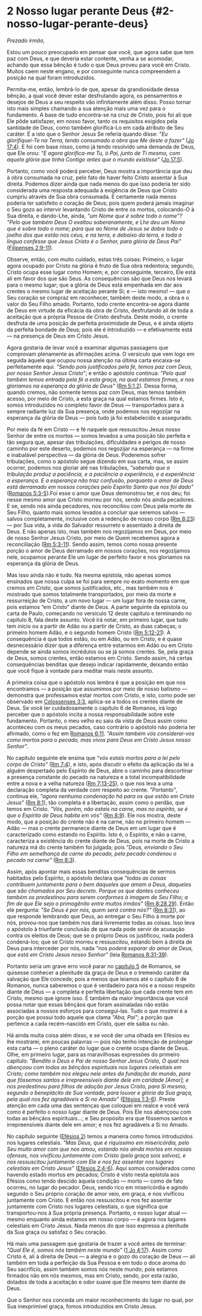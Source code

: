 # 2 Nosso lugar perante Deus {#2-nosso-lugar-perante-deus}

_Prezado irmão,_

Estou um pouco preocupado em pensar que você, que agora sabe que tem paz com Deus, e que deveria estar contente, venha a se acomodar, achando que essa bênção é tudo o que Deus proveu para você em Cristo. Muitos caem neste engano, e por conseguinte nunca compreendem a posição na qual foram introduzidos.

Permita-me, então, lembrá-lo de que, apesar da grandiosidade dessa bênção, a qual você dever estar desfrutando agora, os pensamentos e desejos de Deus a seu respeito vão infinitamente além disso. Posso tornar isto mais simples chamando a sua atenção mais uma vez para o fundamento. A base de tudo encontra-se na cruz de Cristo, pois foi ali que Ele pôde satisfazer, em nosso favor, tanto os requisitos exigidos pela santidade de Deus, como também glorificá-Lo em cada atributo de Seu caráter. É a isto que o Senhor Jesus Se referia quando disse: _&quot;Eu glorifiquei-Te na Terra, tendo consumado a obra que Me deste a fazer&quot;_ ([Jo 17:4](http://bibliaonline.com.br/acf/jo/17/4)). E foi com base nisso, como já tendo resolvido uma demanda de Deus, que Ele orou: _&quot;E agora glorifica-me Tu, ó Pai, junto de Ti mesmo, com aquela glória que tinha Contigo antes que o mundo existisse&quot;_ ([Jo 17:5](http://bibliaonline.com.br/acf/jo/17/5)).

Portanto, como você poderá perceber, Deus mostra a importância que deu à obra consumada na cruz, pelo fato de haver feito Cristo assentar à Sua direita. Podemos dizer ainda que nada menos do que isso poderia ter sido considerada uma resposta adequada à exigência de Deus que Cristo cumpriu através de Sua obra consumada. E certamente nada menos poderia ter satisfeito o coração de Deus; pois quem poderá jamais imaginar o Seu gozo ao intervir levantando Cristo de entre os mortos, colocando-O à Sua direita, e dando-Lhe, ainda, _&quot;um Nome que é sobre todo o nome”? “Pelo que também Deus O exaltou soberanamente, e Lhe deu um Nome que é sobre todo o nome; para que ao Nome de Jesus se dobre todo o joelho dos que estão nos céus, e na terra, e debaixo da terra, e toda a língua confesse que Jesus Cristo é o Senhor, para glória de Deus Pai&quot;_ ([Filipenses 2:9-11](http://bibliaonline.com.br/acf/fp/2/9-11)).

Observe, então, com muito cuidado, estas três coisas: Primeiro, o lugar agora ocupado por Cristo na glória é fruto de Sua obra redentora; segundo, Cristo ocupa esse lugar como Homem; e, por conseguinte, terceiro, Ele está ali em favor dos que são Seus. As consequências são que Deus nos levará para o mesmo lugar; que a glória de Deus está empenhada em dar aos crentes o mesmo lugar de aceitação perante Si; e — isto mesmo! — que o Seu coração se compraz em reconhecer, também deste modo, a obra e o valor do Seu Filho amado. Portanto, todo crente encontra-se agora diante de Deus em virtude da eficácia da obra de Cristo, desfrutando ali de toda a aceitação que a própria Pessoa de Cristo desfruta. Deste modo, o crente desfruta de uma posição de perfeita proximidade de Deus, e é ainda objeto da perfeita bondade de Deus; pois ele é introduzido — e efetivamente está — na presença de Deus em Cristo Jesus.

Agora gostaria de levar você a examinar algumas passagens que comprovam plenamente as afirmações acima. O versículo que vem logo em seguida àquele que ocupou nossa atenção na última carta encaixa-se perfeitamente aqui. _&quot;Sendo pois justificados pela fé, temos paz com Deus, por nosso Senhor Jesus Cristo&quot;_; e então o apóstolo continua: _&quot;Pelo qual também temos entrada pela fé a esta graça, na qual estamos firmes, e nos gloriamos na esperança da glória de Deus&quot;_ ([Rm 5:1,2](http://bibliaonline.com.br/acf/rm/5/1,2)). Dessa forma, quando cremos, não somente temos paz com Deus, mas temos também acesso, por meio de Cristo, a esta graça na qual estamos firmes. Isto é, somos introduzidos no completo favor de Deus — transportados para a sempre radiante luz da Sua presença, onde podemos nos regozijar na esperança da glória de Deus — pois tudo já foi estabelecido e assegurado.

Por meio da fé em Cristo — e fé naquele que ressuscitou Jesus nosso Senhor de entre os mortos — somos levados a uma posição tão perfeita e tão segura que, apesar das tribulações, dificuldades e perigos de nosso caminho por este deserto, podemos nos regozijar na esperança — na firme e inabalável perspectiva — da glória de Deus. Poderemos sofrer tribulações, como o apóstolo segue dizendo em sua carta, mas, se assim ocorrer, podemos nos gloriar até nas tribulações, _&quot;sabendo que a tribulação produz a paciência, e a paciência a experiência, e a experiência a esperança. E a esperança não traz confusão, porquanto o amor de Deus está derramado em nossos corações pelo Espírito Santo que nos foi dado&quot;_ ([Romanos 5:3-5](http://bibliaonline.com.br/acf/rm/5/3-5)).Foi esse o amor que Deus demonstrou ter, e nos deu; foi nesse mesmo amor que Cristo morreu por nós, sendo nós ainda pecadores. E se, sendo nós ainda pecadores, nos reconciliou com Deus pela morte de Seu Filho, quanto mais somos levados a concluir que seremos salvos — salvos completamente, inclusive com a redenção de nosso corpo ([Rm 8:23](http://bibliaonline.com.br/acf/rm/8/23)) — por Sua vida, a vida do Salvador ressurreto e assentado à direita de Deus. E não apenas isto, mas também nos regozijamos em Deus, por meio de nosso Senhor Jesus Cristo, por meio de Quem recebemos agora a reconciliação ([Rm 5:3-11](http://bibliaonline.com.br/acf/rm/5/3-11)). Sendo assim, temos como nossa presente porção o amor de Deus derramado em nossos corações, nos regozijamos nele, ocupamos perante Ele um lugar de perfeito favor e nos gloriamos na esperança da glória de Deus.

Mas isso ainda não é tudo. Na mesma epístola, não apenas somos ensinados que nossa culpa se foi para sempre no exato momento em que cremos _em Cristo_, que somos justificados, etc., mas também nos é mostrado que somos totalmente transportados, por meio da morte e ressurreição de Cristo, a um novo lugar — um lugar fora de nossa carne, pois estamos “em Cristo” diante de Deus. A parte seguinte da epístola ou carta de Paulo, começando no versículo 12 deste capítulo e terminando no capítulo 8, fala deste assunto. Você irá notar, em primeiro lugar, que tudo tem início ou a partir de Adão ou a partir de Cristo, as duas cabeças; o primeiro homem Adão, e o segundo homem Cristo ([Rm 5:12-21](http://bibliaonline.com.br/acf/rm/5/12-21)). A consequência é que todos estão, ou em Adão, ou em Cristo, e é quase desnecessário dizer que a diferença entre estarmos em Adão ou em Cristo depende se ainda somos incrédulos ou se já somos crentes. Se, pela graça de Deus, somos crentes, então estamos em Cristo. Sendo assim, há certas consequências benditas que desejo indicar rapidamente, deixando então que você fique à vontade para meditar mais neste assunto.

A primeira coisa que o apóstolo nos lembra é que a posição em que nos encontramos — a posição que assumimos por meio de nosso batismo — demonstra que professamos estar mortos com Cristo, e isto, como pode ser observado em [Colossenses 3:3](http://bibliaonline.com.br/acf/cl/3/3), aplica-se a todos os crentes diante de Deus. Se você ler cuidadosamente o capítulo 6 de Romanos, irá logo perceber que o apóstolo incita a nossa responsabilidade sobre este fundamento. Portanto, o meu velho eu saiu da vista de Deus assim como aconteceu com os meus pecados, caso contrário o apóstolo não poderia ter afirmado, como o fez em [Romanos 6:11](http://bibliaonline.com.br/acf/rm/6/11). _&quot;Assim também vós considerai-vos como mortos para o pecado, mas vivos para Deus em Cristo Jesus nosso Senhor&quot;_.

No capítulo seguinte ele ensina que _“vós estais mortos para a lei pelo corpo de Cristo&quot;_ ([Rm 7:4](http://bibliaonline.com.br/acf/rm/7/4)), e isto, após discutir o efeito da aplicação da lei a alguém despertado pelo Espírito de Deus, abre o caminho para descortinar a presença constante do pecado na natureza e a total incompatibilidade entre a nova e a velha natureza ([Rm 7:13-25](http://bibliaonline.com.br/acf/rm/7/13-25)), o que nos leva a uma declaração completa da verdade com respeito ao crente. _&quot;Portanto&quot;_, continua ele, _&quot;agora nenhuma condenação há para os que estão em Cristo Jesus&quot;_ ([Rm 8:1](http://bibliaonline.com.br/acf/rm/8/1)), tão completa é a libertação, assim como o perdão, que temos em Cristo. _&quot;Vós, porém, não estais na carne, mas no espírito, se é que o Espírito de Deus habita em vós&quot;_ ([Rm 8:9](http://bibliaonline.com.br/acf/rm/8/9)). Ele nos mostra, deste modo, que a posição do crente não é na carne, não no primeiro homem — Adão — mas o crente permanece diante de Deus em um lugar que é caracterizado como estando no Espírito. Isto é, o Espírito, e não a carne, caracteriza a existência do crente diante de Deus, pois na morte de Cristo a natureza má do crente também foi julgada; pois _&quot;Deus, enviando o Seu Filho em semelhança da carne do pecado, pelo pecado condenou o pecado na carne&quot;_ ([Rm 8:3](http://bibliaonline.com.br/acf/rm/8/3)).

Assim, após apontar mais essas benditas consequências de sermos habitados pelo Espírito, o apóstolo declara que _&quot;todas as coisas contribuem juntamente para o bem daqueles que amam a Deus, daqueles que são chamados por Seu decreto. Porque os que dantes conheceu também os predestinou para serem conformes à imagem de Seu Filho; a fim de que Ele seja o primogênito entre muitos irmãos&quot;_ ([Rm 8:28,29](http://bibliaonline.com.br/acf/rm/8/28,29)). Então ele pergunta: _&quot;Se Deus é por nós, quem será contra nós?”_ ([Rm 8:31](http://bibliaonline.com.br/acf/rm/8/31)), ao que responde lembrando que Deus, ao entregar o Seu Filho à morte por nós, provou-nos que também nos dará livremente todas as coisas. Isso leva o apóstolo à triunfante conclusão de que nada pode servir de acusação contra os eleitos de Deus; que se o próprio Deus os justificou, nada poderá condená-los; que se Cristo morreu e ressuscitou, estando bem à direita de Deus para interceder por nós, nada _&quot;nos poderá separar do amor de Deus, que está em Cristo Jesus nosso Senhor”_ (leia [Romanos 8:31-39](http://bibliaonline.com.br/acf/rm/8/31-39)).

Portanto seria um grave erro você parar no [capítulo 5](http://bibliaonline.com.br/acf/rm/5) de Romanos, se quisesse conhecer a plenitude da graça de Deus e o tremendo caráter da salvação que Ele concede; pois a menos que leiamos até o capítulo 8 de Romanos, nunca saberemos o que é verdadeiro para nós e a nosso respeito diante de Deus — a completa e perfeita libertação que cada crente tem em Cristo, mesmo que ignore isso. É também da maior importância que você possa notar que essas bênçãos que foram assinaladas não estão associadas a nossos esforços para consegui-las. Tudo o que mostrei é a porção que possui todo aquele que clama _&quot;Aba, Pai&quot;_; a porção que pertence a cada recém-nascido em Cristo, quer ele saiba ou não.

Há ainda muita coisa além disso, e se você der uma olhada em Efésios eu lhe mostrarei, em poucas palavras — pois não tenho intenção de prolongar esta carta — o pleno caráter do lugar que o crente ocupa diante de Deus. Olhe, em primeiro lugar, para as maravilhosas expressões do primeiro capítulo: _&quot;Bendito o Deus e Pai de nosso Senhor Jesus Cristo, O qual nos abençoou com todas as bênçãos espirituais nos lugares celestiais em Cristo; como também nos elegeu nele antes da fundação do mundo, para que fôssemos santos e irrepreensíveis diante dele em caridade [Amor]; e nos predestinou para filhos de adoção por Jesus Cristo, para Si mesmo, segundo o beneplácito de Sua vontade, para louvor e glória da Sua graça, pela qual nos fez agradáveis a Si no Amado&quot;_ ([Efésios 1:3-6](http://bibliaonline.com.br/acf/ef/1/3-6)). Preste atenção em cada uma das sentenças que coloquei em realce e você verá como é perfeito o nosso lugar diante de Deus. Pois Ele nos abençoou com todas as bênçãos espirituais...; e Seu propósito era que fôssemos santos e irrepreensíveis diante dele em amor; e nos fez agradáveis a Si no Amado.

No capítulo seguinte ([Efésios 2](http://bibliaonline.com.br/acf/ef/2)) temos a maneira como fomos introduzidos nos lugares celestiais. _&quot;Mas Deus, que é riquíssimo em misericórdia, pelo Seu muito amor com que nos amou, estando nós ainda mortos em nossas ofensas, nos vivificou juntamente com Cristo (pela graça sois salvos), e nos ressuscitou juntamente com Ele e nos fez assentar nos lugares celestiais em Cristo Jesus”_ ([Efésios 2:4-6](http://bibliaonline.com.br/acf/ef/2/4-6)). Aqui somos considerados como havendo estado mortos em pecados; Cristo é visto nesta epístola aos Efésios como tendo descido àquela condição — morto — como de fato ocorreu, no lugar do pecador. Deus, sendo rico em misericórdia e agindo segundo o Seu próprio coração de amor veio, em graça, e nos vivificou juntamente com Cristo. E então nos ressuscitou e nos fez assentar juntamente com Cristo nos lugares celestiais, o que significa que transportou-nos à Sua própria presença. Portanto, o nosso lugar atual — mesmo enquanto ainda estamos em nosso corpo — é agora nos lugares celestiais em Cristo Jesus. Nada menos do que isso expressa a plenitude da Sua graça ou satisfaz o Seu coração.

Há mais uma passagem que gostaria de trazer a você antes de terminar: _&quot;Qual Ele é, somos nós também neste mundo&quot;_ ([1 Jo 4:17](http://bibliaonline.com.br/acf/1jo/4/17)). Assim como Cristo é, ali à direita de Deus — a alegria e o gozo do coração de Deus — ali também em toda a perfeição da Sua Pessoa e em todo o doce aroma do Seu sacrifício, assim também somos nós neste mundo; pois estamos firmados não em nós mesmos, mas em Cristo, sendo, por esta razão, dotados de toda a aceitação e odor suave que Ele mesmo tem diante de Deus.

Que o Senhor nos conceda um maior reconhecimento do lugar no qual, por Sua inexprimível graça, fomos introduzidos em Cristo Jesus.